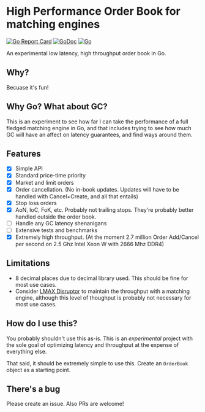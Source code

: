 # High Performance Order Book for matching engines

[![Go Report Card](https://goreportcard.com/badge/github.com/geseq/orderbook)](https://goreportcard.com/report/github.com/geseq/orderbook) [![GoDoc](https://godoc.org/github.com/geseq/orderbook?status.svg)](https://godoc.org/github.com/geseq/orderbook)  [![Go](https://github.com/geseq/orderbook/actions/workflows/go.yml/badge.svg)](https://github.com/geseq/orderbook/actions/workflows/go.yml)


An experimental low latency, high throughput order book in Go.

## Why?

Becuase it's fun!

## Why Go? What about GC?

This is an experiment to see how far I can take the performance of a full fledged matching engine in Go, and that includes trying to see how much GC will have an affect on latency guarantees, and find ways around them.

## Features

- [x] Simple API
- [x] Standard price-time priority
- [x] Market and limit orders
- [x] Order cancellation. (No in-book updates. Updates will have to be handled with Cancel+Create, and all that entails)
- [x] Stop loss orders
- [x] AoN, IoC, FoK, etc. Probably not trailing stops. They're probably better handled outside the order book.
- [ ] Handle any GC latency shenanigans
- [ ] Extensive tests and benchmarks
- [x] Extremely high throughput. (At the moment 2.7 million Order Add/Cancel per second on 2.5 Ghz Intel Xeon W with 2666 Mhz DDR4)

## Limitations

- 8 decimal places due to decimal library used. This should be fine for most use cases.
- Consider [LMAX Disruptor](https://lmax-exchange.github.io/disruptor/) to maintain the throughput with a matching engine, although this level of thoughput is probably not necessary for most use cases.

## How do I use this?

You probably shouldn't use this as-is. This is an *experimental* project with the sole goal of optimizing latency and throughput at the expense of everything else.

That said, it should be extremely simple to use this. Create an `OrderBook` object as a starting point.

## There's a bug

Please create an issue. Also PRs are welcome!


